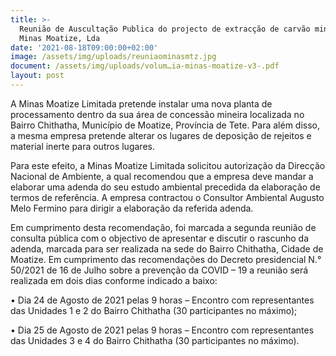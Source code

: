 ```yaml
---
title: >-
  Reunião de Auscultação Publica do projecto de extracção de carvão mineral da
  Minas Moatize, Lda
date: '2021-08-18T09:00:00+02:00'
image: /assets/img/uploads/reuniaominasmtz.jpg
document: /assets/img/uploads/volum…ia-minas-moatize-v3-.pdf
layout: post
---
```


A Minas Moatize Limitada pretende instalar uma nova planta de processamento dentro da sua área de concessão mineira localizada no Bairro Chithatha, Município de Moatize, Província de Tete. Para além disso, a mesma empresa pretende alterar os lugares de deposição de rejeitos e material inerte para outros lugares.

Para este efeito, a Minas Moatize Limitada solicitou autorização da Direcção Nacional de Ambiente, a qual recomendou que a empresa deve mandar a elaborar uma adenda do seu estudo ambiental precedida da elaboração de termos de referência. A empresa contractou o Consultor Ambiental Augusto Melo Fermino para dirigir a elaboração da referida adenda.

Em cumprimento desta recomendação, foi marcada a segunda reunião de consulta pública com o objectivo de apresentar e discutir o rascunho da adenda, marcada para ser realizada na sede do Bairro Chithatha, Cidade de Moatize. Em cumprimento das recomendações do Decreto presidencial N.° 50/2021 de 16 de Julho sobre a prevenção da COVID – 19 a reunião será realizada em dois dias conforme indicado a baixo:

• Dia 24 de Agosto de 2021 pelas 9 horas – Encontro com representantes das Unidades 1 e 2 do Bairro Chithatha (30 participantes no máximo);

• Dia 25 de Agosto de 2021 pelas 9 horas – Encontro com representantes das Unidades 3 e 4 do Bairro Chithatha (30 participantes no máximo).
